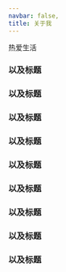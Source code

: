 ```yaml
---
navbar: false,
title: 关于我
---
```


热爱生活

### 以及标题
### 以及标题
### 以及标题
### 以及标题
### 以及标题
### 以及标题
### 以及标题
### 以及标题
### 以及标题